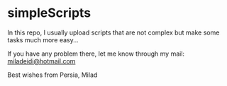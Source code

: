 # simpleScripts
In this repo, I usually upload scripts that are not complex but make some tasks much more easy...

If you have any problem there, let me know through my mail: miladeidi@hotmail.com

Best wishes from Persia,
Milad

